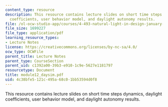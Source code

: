 ```yaml
---
content_type: resource
description: This resource contains lecture slides on short time steps dynamics, daylight
  coefficients, user behavior model, and daylight autonomy results.
file: /ol-ocw-studio-app/courses/4-493-natural-light-in-design-january-iap-2006/4c38bfe5121c495a68c01bb53594d0f8_module12_daysim.pdf
file_size: 1699227
file_type: application/pdf
learning_resource_types:
- Lecture Notes
license: https://creativecommons.org/licenses/by-nc-sa/4.0/
ocw_type: OCWFile
parent_title: Lecture Notes
parent_type: CourseSection
parent_uid: c1392a00-39b3-e910-1c9e-5627e1181797
resourcetype: Document
title: module12_daysim.pdf
uid: 4c38bfe5-121c-495a-68c0-1bb53594d0f8
---
```

This resource contains lecture slides on short time steps dynamics, daylight coefficients, user behavior model, and daylight autonomy results.